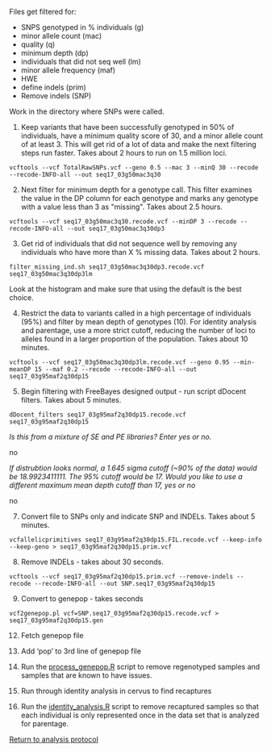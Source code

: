 Files get filtered for:

- SNPS genotyped in % individuals (g)
- minor allele count (mac)
- quality (q)
- minimum depth (dp)
- individuals that did not seq well (lm)
- minor allele frequency (maf)
- HWE
- define indels (prim)
- Remove indels (SNP)

Work in the directory where SNPs were called.

1. Keep variants that have been successfully genotyped in 50% of individuals, have a minimum quality score of 30, and a minor allele count of at least 3.  This will get rid of a lot of data and make the next filtering steps run faster. Takes about 2 hours to run on 1.5 million loci.

 `vcftools --vcf TotalRawSNPs.vcf --geno 0.5 --mac 3 --minQ 30 --recode --recode-INFO-all --out seq17_03g50mac3q30`

2. Next filter for minimum depth for a genotype call.  This filter examines the value in the DP column for each genotype and marks any genotype with a value less than 3 as "missing".  Takes about 2.5 hours.

 `vcftools --vcf seq17_03g50mac3q30.recode.vcf --minDP 3 --recode --recode-INFO-all --out seq17_03g50mac3q30dp3`

3. Get rid of individuals that did not sequence well by removing any individuals who have more than X % missing data.  Takes about 2 hours.

 `filter_missing_ind.sh seq17_03g50mac3q30dp3.recode.vcf  seq17_03g50mac3q30dp3lm`
 
 Look at the histogram and make sure that using the default is the best choice.
  
4. Restrict the data to variants called in a high percentage of individuals (95%) and filter by mean depth of genotypes (10). For identity analysis and parentage, use a more strict cutoff, reducing the number of loci to alleles found in a larger proportion of the population.  Takes about 10 minutes.

 `vcftools --vcf seq17_03g50mac3q30dp3lm.recode.vcf --geno 0.95 --min-meanDP 15 --maf 0.2 --recode --recode-INFO-all --out seq17_03g95maf2q30dp15`

5. Begin filtering with FreeBayes designed output - run script dDocent filters.  Takes about 5 minutes.

 `dDocent_filters seq17_03g95maf2q30dp15.recode.vcf seq17_03g95maf2q30dp15`

 *Is this from a mixture of SE and PE libraries? Enter yes or no.*

 no

 *If distrubtion looks normal, a 1.645 sigma cutoff (~90% of the data) would be 18.9923411111.  The 95% cutoff would be 17. Would you like to use a different maximum mean depth cutoff than 17, yes or no*

 no

7. Convert file to SNPs only and indicate SNP and INDELs. Takes about 5 minutes.

 `vcfallelicprimitives seq17_03g95maf2q30dp15.FIL.recode.vcf --keep-info --keep-geno > seq17_03g95maf2q30dp15.prim.vcf`

8. Remove INDELs - takes about 30 seconds.

 `vcftools --vcf seq17_03g95maf2q30dp15.prim.vcf --remove-indels --recode --recode-INFO-all --out SNP.seq17_03g95maf2q30dp15`

9. Convert to genepop - takes seconds

 `vcf2genepop.pl vcf=SNP.seq17_03g95maf2q30dp15.recode.vcf > seq17_03g95maf2q30dp15.gen`

12. Fetch genepop file

13. Add ‘pop’ to 3rd line of genepop file

14. Run the [process_genepop.R](https://github.com/stuartmichelle/Genetics/blob/master/code/process_genepop.R) script to remove regenotyped samples and samples that are known to have issues.

15. Run through identity analysis in cervus to find recaptures

16. Run the [identity_analysis.R]() script to remove recaptured samples so that each individual is only represented once in the data set that is analyzed for parentage.

[Return to analysis protocol](./0.hiseq_ddocent.md)

